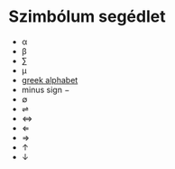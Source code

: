 # Szimbólum segédlet

- α
- β
- ∑
- μ
- [greek alphabet](https://www.unco.edu/fraternity-sorority/resources/greek-alphabet.aspx)
- minus sign −
- ∅
- ⇌
- ⇔
- ⇐
- ⇒
- ↑
- ↓
